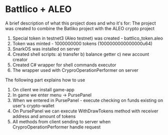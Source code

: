 
# Battlico + ALEO

A brief description of what this project does and who it's for:
The project was created to combine the Batliko project with the ALEO crypto project


1) Special token in testnet3 (Aleo testnet) was created - battlico_token.aleo
2) Token was minted - 1000000000 tokens (1000000000000000u64)
3) SnarkOS was installed on server
4) Created shell scripts:
    a) transfer
    b) balance getter
    c) new account creator
5) Created C# wrapper for shell commands executor
6) The wrapper used with CryproOperationPerformer on server

The following part explains how to use

1) On client we install game-app
2) In game we enter menu -> PursePanel
3) When we entered in PursePanel - execute checking on funds existing on user's crypto-wallet 
4) On PursePanel we can execute WithDrawTokens method with receiver address and amount of tokens
5) All methods from client sending to server when CryproOperationPerformer handle request
